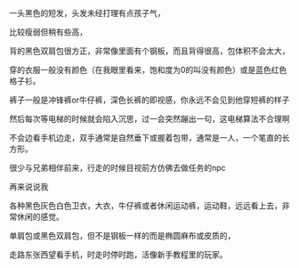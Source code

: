一头黑色的短发，头发未经打理有点孩子气，

比较瘦弱但稍有些高，

背的黑色双肩包很方正，非常像里面有个钢板，而且背得很高，包体积不会太大，

穿的衣服一般没有颜色（在我眼里看来，饱和度为0的叫没有颜色）或是蓝色红色格子衫。

裤子一般是冲锋裤or牛仔裤，深色长裤的即视感，你永远不会见到他穿短裤的样子

然后每次等电梯的时候就会陷入沉思，过一会突然蹦出一句，这电梯算法不合理啊

不会边看手机边走，双手通常是自然垂下或握着包带，通常是一人，一个笔直的长方形。

很少与兄弟相伴前来，行走的时候目视前方仿佛去做任务的npc

再来说说我

各种黑色灰色白色卫衣，大衣，牛仔裤或者休闲运动裤，运动鞋，远远看上去，非常休闲的感觉。

单肩包或黑色双肩包，但不是钢板一样的而是椭圆麻布或皮质的，

走路东张西望看手机，时走时停时跑，活像新手教程里的玩家。